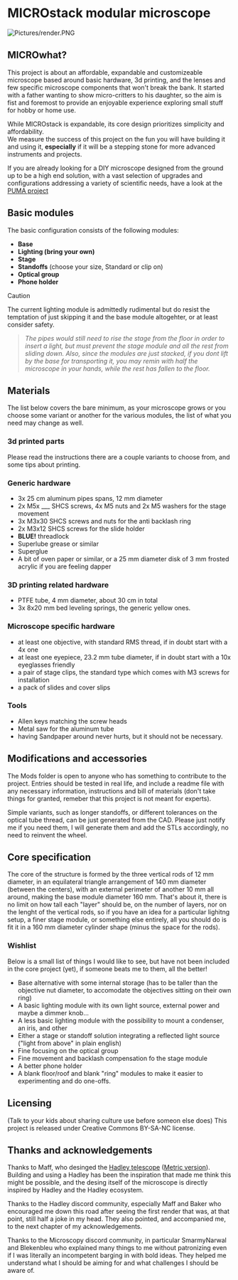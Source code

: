 # MICROstack modular microscope

![Pictures/render.PNG](https://github.com/XVIIarcano/MICROstack/blob/main/Pictures/render.PNG)

## MICROwhat?

This project is about an affordable, expandable and customizeable microscope based around basic hardware, 3d printing, and the lenses and few specific microscope components that won't break the bank.
It started with a father wanting to show micro-critters to his daughter, so the aim is fist and foremost to provide an enjoyable experience exploring small stuff for hobby or home use.

While MICROstack is expandable, its core design prioritizes simplicity and affordability.  
We measure the success of this project on the fun you will have building it and using it, **especially** if it will be a stepping stone for more advanced instruments and projects.

If you are already looking for a DIY microscope designed from the ground up to be a high end solution, with a vast selection of upgrades and configurations addressing a variety of scientific needs, have a look at the [PUMA project](https://github.com/TadPath/PUMA)

## Basic modules

The basic configuration consists of the following modules:

- **Base** 
- **Lighting (bring your own)** 
- **Stage** 
- **Standoffs** (choose your size, Standard or clip on)
- **Optical group** 
- **Phone holder** 

>[!CAUTION] 
>The current lighting module is admittedly rudimental but do resist the temptation of just skipping it and the base module altogehter, or at least consider safety.  
  
>*The pipes would still need to rise the stage from the floor in order to insert a light, but must prevent the stage module and all the rest from sliding down. Also, since the modules are just stacked, if you dont lift by the base for transporting it, you may remin with half the microscope in your hands, while the rest has fallen to the floor.*

## Materials

The list below covers the bare minimum, as your microscope grows or you choose some variant or another for the various modules, the list of what you need may change as well.

### 3d printed parts
Please read the instructions there are a couple variants to choose from, and some tips about printing.

### Generic hardware
- 3x 25 cm aluminum pipes spans, 12 mm diameter 
- 2x M5x ___ SHCS screws, 4x M5 nuts and 2x M5 washers for the stage movement
- 3x M3x30 SHCS screws and nuts for the anti backlash ring
- 2x M3x12 SHCS screws for the slide holder
- **BLUE!** threadlock 
- Superlube grease or similar
- Superglue
- A bit of oven paper or similar, or a 25 mm diameter disk of 3 mm frosted acrylic if you are feeling dapper

### 3D printing related hardware
- PTFE tube, 4 mm diameter, about 30 cm in total
- 3x 8x20 mm bed leveling springs, the generic yellow ones. 

### Microscope specific hardware
- at least one objective, with standard RMS thread, if in doubt start with a 4x one 
- at least one eyepiece, 23.2 mm tube diameter, if in doubt start with a 10x eyeglasses friendly
- a pair of stage clips, the standard type which comes with M3 screws for installation
- a pack of slides and cover slips

### Tools
- Allen keys matching the screw heads
- Metal saw for the aluminum tube
- having Sandpaper around never hurts, but it should not be necessary. 

## Modifications and accessories

The Mods folder is open to anyone who has something to contribute to the project.
Entries should be tested in real life, and include a readme file with any necessary information, instructions and bill of materials (don't take things for granted, remeber that this project is not meant for experts).

Simple variants, such as longer standoffs, or different tolerances on the optical tube thread, can be just generated from the CAD.
Please just notify me if you need them, I will generate them and add the STLs accordingly, no need to reinvent the wheel.

## Core specification
The core of the structure is formed by the three vertical rods of 12 mm diameter, in an equilateral triangle arrangement of 140 mm diameter (between the centers), with an external perimeter of another 10 mm all around, making the base module diameter 160 mm.
That's about it, there is no limit on how tall each "layer" should be, on the number of layers, nor on the lenght of the vertical rods, so if you have an idea for a particular lighitng setup, a finer stage module, or something else entirely, all you should do is fit it in a 160 mm diameter cylinder shape (minus the space for the rods).


### Wishlist

Below is a small list of things I would like to see, but have not been included in the core project (yet), if someone beats me to them, all the better!

- Base alternative with some internal storage (has to be taller than the objective nut diameter, to accomodate the objectives sitting on their own ring)
- A basic lighting module with its own light source, external power and maybe a dimmer knob... 
- A less basic lighting module with the possibility to mount a condenser, an iris, and other 
- Either a stage or standoff solution integrating a reflected light source ("light from above" in plain english)
- Fine focusing on the optical group
- Fine movement and backlash compensation fo the stage module
- A better phone holder  
- A blank floor/roof and blank "ring" modules to make it easier to experimenting and do one-offs.

## Licensing
(Talk to your kids about sharing culture use before someon else does)
This project is released under Creative Commons BY-SA-NC license.

## Thanks and acknowledgements

Thanks to Maff, who desinged the [Hadley telescope](https://www.printables.com/it/model/224383-astronomical-telescope-hadley-an-easy-assembly-hig) ([Metric version](https://www.printables.com/it/model/268580-hadley-telescope-official-metric-remix)).
Building and using a Hadley has been the inspiration that made me think this might be possible, and the desing itself of the microscope is directly inspired by Hadley and the Hadley ecosystem.

Thanks to the Hadley discord community, especially Maff and Baker who encouraged me down this road after seeing the first render that was, at that point, still half a joke in my head.
They also pointed, and accompanied me, to the next chapter of my acknowledgements.

Thanks to the Microscopy discord community, in particular SmarmyNarwal and Blekenbleu who explained many things to me without patronizing even if I was literally an incompetent barging in with bold ideas.
They helped me understand what I should be aiming for and what challenges I should be aware of.